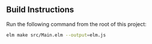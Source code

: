 ## Build Instructions

Run the following command from the root of this project:

```bash
elm make src/Main.elm --output=elm.js
```
